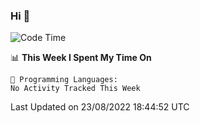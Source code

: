 ### Hi 👋

<!--START_SECTION:waka-->
![Code Time](http://img.shields.io/badge/Code%20Time-176%20hrs%2047%20mins-blue)

📊 **This Week I Spent My Time On** 

```text
💬 Programming Languages: 
No Activity Tracked This Week

```


 Last Updated on 23/08/2022 18:44:52 UTC
<!--END_SECTION:waka-->

